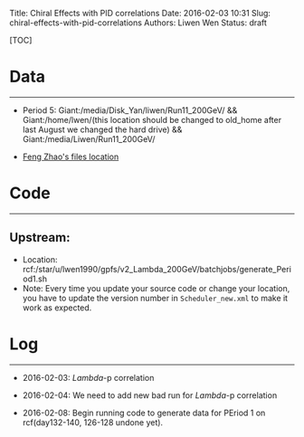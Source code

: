 Title: Chiral Effects with PID correlations
Date: 2016-02-03 10:31
Slug: chiral-effects-with-pid-correlations
Authors: Liwen Wen
Status: draft

[TOC]

# Data
- - - 
* Period 5: Giant:/media/Disk_Yan/liwen/Run11_200GeV/ && Giant:/home/lwen/(this location should be changed to old_home after last August we changed the hard drive) && Giant:/media/Liwen/Run11_200GeV/ 

* [Feng Zhao's files location]({filename}/data/feng_files.txt)

# Code
- - -
## Upstream:
   * Location: rcf:/star/u/lwen1990/gpfs/v2_Lambda_200GeV/batchjobs/generate_Period1.sh
   * Note: Every time you update your source code or change your location, you have to update the version number in `Scheduler_new.xml` to make it work as expected. 

# Log
- - -
* 2016-02-03: $Lambda$-p correlation

* 2016-02-04: We need to add new bad run for $Lambda$-p correlation

* 2016-02-08: Begin running code to generate data for PEriod 1 on rcf(day132-140, 126-128 undone yet).
